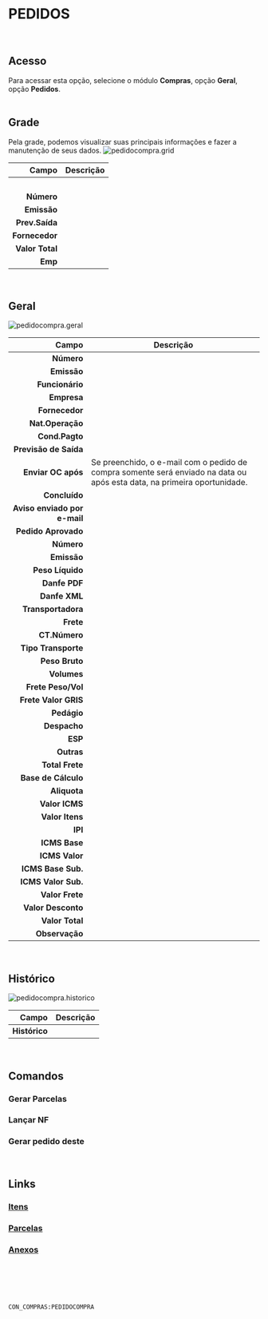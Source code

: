 # PEDIDOS
<br>

## Acesso
Para acessar esta opção, selecione o módulo **Compras**, opção **Geral**, opção **Pedidos**.
<br>
<br>

## Grade
Pela grade, podemos visualizar suas principais informações e fazer a manutenção de seus dados.
![pedidocompra.grid](https://raw.githubusercontent.com/netforcews/docs-erp/master/compras/imagens/pedidocompra.grid.png)

Campo | Descrição
--:|---
**&nbsp;** | 
**Número** | 
**Emissão** | 
**Prev.Saída** | 
**Fornecedor** | 
**Valor Total** | 
**Emp** | 
<br>

## Geral
![pedidocompra.geral](https://raw.githubusercontent.com/netforcews/docs-erp/master/compras/imagens/pedidocompra.geral.png)

Campo | Descrição
--:|---
**Número** | 
**Emissão** | 
**Funcionário** | 
**Empresa** | 
**Fornecedor** | 
**Nat.Operação** | 
**Cond.Pagto** | 
**Previsão de Saída** | 
**Enviar OC após** | Se preenchido, o e-mail com o pedido de compra somente será enviado na data ou após esta data, na primeira oportunidade.
**Concluído** | 
**Aviso enviado por e-mail** | 
**Pedido Aprovado** | 
**Número** | 
**Emissão** | 
**Peso Líquido** | 
**Danfe PDF** | 
**Danfe XML** | 
**Transportadora** | 
**Frete** | 
**CT.Número** | 
**Tipo Transporte** | 
**Peso Bruto** | 
**Volumes** | 
**Frete Peso/Vol** | 
**Frete Valor GRIS** | 
**Pedágio** | 
**Despacho** | 
**ESP** | 
**Outras** | 
**Total Frete** | 
**Base de Cálculo** | 
**Aliquota** | 
**Valor ICMS** | 
**Valor Itens** | 
**IPI** | 
**ICMS Base** | 
**ICMS Valor** | 
**ICMS Base Sub.** | 
**ICMS Valor Sub.** | 
**Valor Frete** | 
**Valor Desconto** | 
**Valor Total** | 
**Observação** | 
<br>

## Histórico
![pedidocompra.historico](https://raw.githubusercontent.com/netforcews/docs-erp/master/compras/imagens/pedidocompra.historico.png)

Campo | Descrição
--:|---
**Histórico** | 
<br>

## Comandos
### Gerar Parcelas
### Lançar NF
### Gerar pedido deste
<br>

## Links
### [Itens](/geral/pedidocompraitem.md)
### [Parcelas](/geral/comprafaturas.md)
### [Anexos](/geral/compraanexos.md)
<br>
<br>
<br>
<br>

```CON_COMPRAS:PEDIDOCOMPRA```
